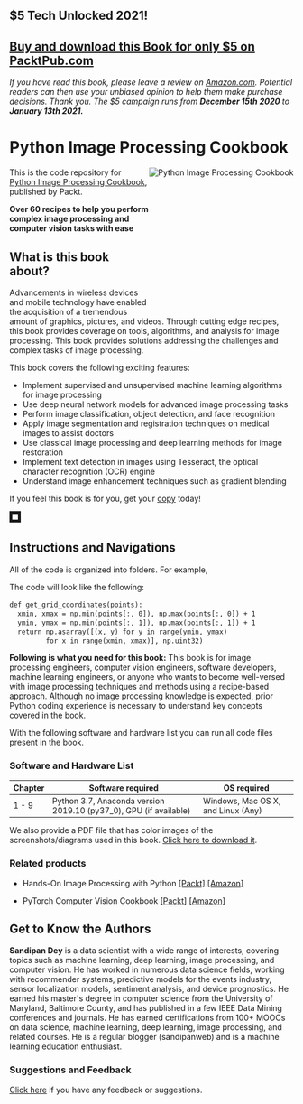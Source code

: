 ## $5 Tech Unlocked 2021!
[Buy and download this Book for only $5 on PacktPub.com](https://www.packtpub.com/product/python-image-processing-cookbook/9781789537147)
-----
*If you have read this book, please leave a review on [Amazon.com](https://www.amazon.com/gp/product/1789537142).     Potential readers can then use your unbiased opinion to help them make purchase decisions. Thank you. The $5 campaign         runs from __December 15th 2020__ to __January 13th 2021.__*

# Python Image Processing Cookbook

<a href="https://www.packtpub.com/data/python-image-processing-cookbook?utm_source=github&utm_medium=repository&utm_campaign=9781789537147"><img src="https://www.packtpub.com/media/catalog/product/cache/e4d64343b1bc593f1c5348fe05efa4a6/9/7/9781789537147-original.jpeg" alt="Python Image Processing Cookbook" height="256px" align="right"></a>

This is the code repository for [Python Image Processing Cookbook](https://www.packtpub.com/data/python-image-processing-cookbook?utm_source=github&utm_medium=repository&utm_campaign=9781789537147), published by Packt.

**Over 60 recipes to help you perform complex image processing and computer vision tasks with ease**

## What is this book about?
Advancements in wireless devices and mobile technology have enabled the acquisition of a tremendous amount of graphics, pictures, and videos. Through cutting edge recipes, this book provides coverage on tools, algorithms, and analysis for image processing. This book provides solutions addressing the challenges and complex tasks of image processing.

This book covers the following exciting features: 
* Implement supervised and unsupervised machine learning algorithms for image processing
* Use deep neural network models for advanced image processing tasks
* Perform image classification, object detection, and face recognition
* Apply image segmentation and registration techniques on medical images to assist doctors
* Use classical image processing and deep learning methods for image restoration
* Implement text detection in images using Tesseract, the optical character recognition (OCR) engine
* Understand image enhancement techniques such as gradient blending

If you feel this book is for you, get your [copy](https://www.amazon.com/dp/B084ZN7Y5F) today!

<a href="https://www.packtpub.com/?utm_source=github&utm_medium=banner&utm_campaign=GitHubBanner"><img src="https://raw.githubusercontent.com/PacktPublishing/GitHub/master/GitHub.png" alt="https://www.packtpub.com/" border="5" /></a>

## Instructions and Navigations
All of the code is organized into folders. For example,

The code will look like the following:
```
def get_grid_coordinates(points):
  xmin, xmax = np.min(points[:, 0]), np.max(points[:, 0]) + 1
  ymin, ymax = np.min(points[:, 1]), np.max(points[:, 1]) + 1
  return np.asarray([(x, y) for y in range(ymin, ymax)
         for x in range(xmin, xmax)], np.uint32)

```

**Following is what you need for this book:**
This book is for image processing engineers, computer vision engineers, software developers, machine learning engineers, or anyone who wants to become well-versed with image processing techniques and methods using a recipe-based approach. Although no image processing knowledge is expected, prior Python coding experience is necessary to understand key concepts covered in the book.

With the following software and hardware list you can run all code files present in the book.

### Software and Hardware List

| Chapter  | Software required                                                                         | OS required                        |
| -------- | ------------------------------------------------------------------------------------------| -----------------------------------|
| 1 - 9    | Python 3.7, Anaconda version 2019.10 (py37_0), GPU (if available)                         | Windows, Mac OS X, and Linux (Any) |

We also provide a PDF file that has color images of the screenshots/diagrams used in this book. [Click here to download it](https://static.packt-cdn.com/downloads/9781789537147_ColorImages.pdf).


### Related products <Other books you may enjoy>
* Hands-On Image Processing with Python [[Packt]](https://www.packtpub.com/big-data-and-business-intelligence/hands-image-processing-python?utm_source=github&utm_medium=repository&utm_campaign=9781789343731) [[Amazon]](https://www.amazon.com/dp/B07J664F9S)

* PyTorch Computer Vision Cookbook [[Packt]](https://www.packtpub.com/in/data/pytorch-computer-vision-cookbook?utm_source=github&utm_medium=repository&utm_campaign=9781838644833) [[Amazon]](https://www.amazon.com/dp/1838644830)

## Get to Know the Authors
**Sandipan Dey**
is a data scientist with a wide range of interests, covering topics such as machine learning, deep learning, image processing, and computer vision. He has worked in numerous data science fields, working with recommender systems, predictive models for the events industry, sensor localization models, sentiment analysis, and device prognostics. He earned his master's degree in computer science from the University of Maryland, Baltimore County, and has published in a few IEEE Data Mining conferences and journals. He has earned certifications from 100+ MOOCs on data science, machine learning, deep learning, image processing, and related courses. He is a regular blogger (sandipanweb) and is a machine learning education enthusiast.


### Suggestions and Feedback
[Click here](https://docs.google.com/forms/d/e/1FAIpQLSdy7dATC6QmEL81FIUuymZ0Wy9vH1jHkvpY57OiMeKGqib_Ow/viewform) if you have any feedback or suggestions.
